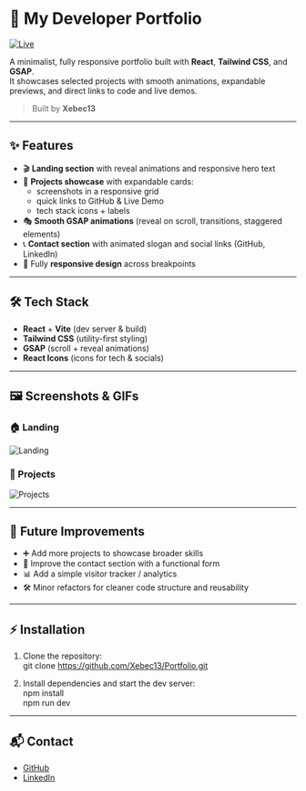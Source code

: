 # 💼 My Developer Portfolio

[![Live](https://img.shields.io/badge/Live-rose?style=for-the-badge&logo=vercel&logoColor=white)](https://twoj-link-do-portfolio.netlify.app)

A minimalist, fully responsive portfolio built with **React**, **Tailwind CSS**, and **GSAP**.  
It showcases selected projects with smooth animations, expandable previews, and direct links to code and live demos.

> Built by **Xebec13**

---

## ✨ Features

- 🎬 **Landing section** with reveal animations and responsive hero text
- 📂 **Projects showcase** with expandable cards:
  - screenshots in a responsive grid
  - quick links to GitHub & Live Demo
  - tech stack icons + labels
- 🎭 **Smooth GSAP animations** (reveal on scroll, transitions, staggered elements)
- 📞 **Contact section** with animated slogan and social links (GitHub, LinkedIn)
- 📱 Fully **responsive design** across breakpoints

---

## 🛠️ Tech Stack

- **React** + **Vite** (dev server & build)
- **Tailwind CSS** (utility-first styling)
- **GSAP** (scroll + reveal animations)
- **React Icons** (icons for tech & socials)

---

## 🖼️ Screenshots & GIFs

### 🏠 Landing

![Landing](./src/assets/gifs/p1.gif)

### 📂 Projects

![Projects](./src/assets/gifs/p2.gif)

---

## 🚀 Future Improvements

- ➕ Add more projects to showcase broader skills
- 📩 Improve the contact section with a functional form
- 📊 Add a simple visitor tracker / analytics
- 🛠️ Minor refactors for cleaner code structure and reusability

---

## ⚡ Installation

1. Clone the repository:  
   git clone https://github.com/Xebec13/Portfolio.git

2. Install dependencies and start the dev server:  
   npm install  
   npm run dev

---

## 📬 Contact

- [GitHub](https://github.com/Xebec13)
- [LinkedIn](https://www.linkedin.com/in/david-hoesen-054257308/)
